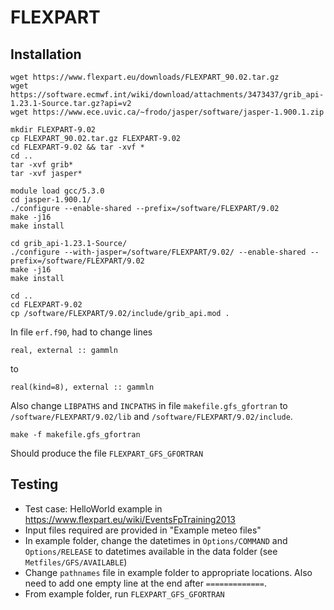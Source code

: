 # FLEXPART

## Installation

~~~
wget https://www.flexpart.eu/downloads/FLEXPART_90.02.tar.gz
wget https://software.ecmwf.int/wiki/download/attachments/3473437/grib_api-1.23.1-Source.tar.gz?api=v2
wget https://www.ece.uvic.ca/~frodo/jasper/software/jasper-1.900.1.zip
~~~

~~~
mkdir FLEXPART-9.02
cp FLEXPART_90.02.tar.gz FLEXPART-9.02
cd FLEXPART-9.02 && tar -xvf *
cd ..
tar -xvf grib*
tar -xvf jasper*
~~~

~~~
module load gcc/5.3.0
cd jasper-1.900.1/
./configure --enable-shared --prefix=/software/FLEXPART/9.02
make -j16
make install
~~~

~~~
cd grib_api-1.23.1-Source/
./configure --with-jasper=/software/FLEXPART/9.02/ --enable-shared --prefix=/software/FLEXPART/9.02
make -j16
make install
~~~

~~~
cd ..
cd FLEXPART-9.02
cp /software/FLEXPART/9.02/include/grib_api.mod .
~~~


In file `erf.f90`, had to change lines

`real, external :: gammln`

to

`real(kind=8), external :: gammln`

Also change `LIBPATHS` and `INCPATHS` in file `makefile.gfs_gfortran`
to `/software/FLEXPART/9.02/lib` and `/software/FLEXPART/9.02/include`.

~~~
make -f makefile.gfs_gfortran 
~~~

Should produce the file `FLEXPART_GFS_GFORTRAN`


## Testing

* Test case: HelloWorld example in https://www.flexpart.eu/wiki/EventsFpTraining2013
* Input files required are provided in "Example meteo files"
* In example folder, change the datetimes in `Options/COMMAND` and `Options/RELEASE`
to datetimes available in the data folder (see `Metfiles/GFS/AVAILABLE`)
* Change `pathnames` file in example folder to appropriate locations. Also need
to add one empty line at the end after `=============`.
* From example folder, run `FLEXPART_GFS_GFORTRAN`
